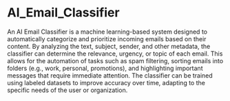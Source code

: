 # AI_Email_Classifier  
An AI Email Classifier is a machine learning-based system designed to automatically categorize and prioritize incoming emails based on their content. By analyzing the text, subject, sender, and other metadata, the classifier can determine the relevance, urgency, or topic of each email. This allows for the automation of tasks such as spam filtering, sorting emails into folders (e.g., work, personal, promotions), and highlighting important messages that require immediate attention. The classifier can be trained using labeled datasets to improve accuracy over time, adapting to the specific needs of the user or organization.






